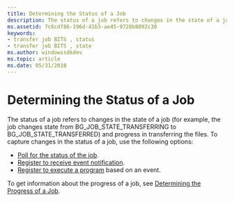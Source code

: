 ```yaml
---
title: Determining the Status of a Job
description: The status of a job refers to changes in the state of a job (for example, the job changes state from BG\_JOB\_STATE\_TRANSFERRING to BG\_JOB\_STATE\_TRANSFERRED) and progress in transferring the files.
ms.assetid: 7c6cdf86-196d-41b3-ae45-9728b8092c30
keywords:
- transfer job BITS , status
- transfer job BITS , state
ms.author: windowssdkdev
ms.topic: article
ms.date: 05/31/2018
---
```


# Determining the Status of a Job

The status of a job refers to changes in the state of a job (for example, the job changes state from BG\_JOB\_STATE\_TRANSFERRING to BG\_JOB\_STATE\_TRANSFERRED) and progress in transferring the files. To capture changes in the status of a job, use the following options:

-   [Poll for the status of the job](polling-for-the-status-of-the-job.md).
-   [Register to receive event notification](registering-a-com-callback.md).
-   [Register to execute a program](registering-to-execute-a-program.md) based on an event.

To get information about the progress of a job, see [Determining the Progress of a Job](determining-the-progress-of-a-job.md).

 

 




